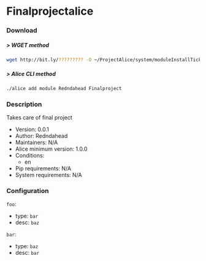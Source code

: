 # Finalprojectalice

### Download

##### > WGET method
```bash
wget http://bit.ly/????????? -O ~/ProjectAlice/system/moduleInstallTickets/Finalproject.install
```

##### > Alice CLI method
```bash
./alice add module Redndahead Finalproject
```

### Description
Takes care of final project

- Version: 0.0.1
- Author: Redndahead
- Maintainers: N/A
- Alice minimum version: 1.0.0
- Conditions:
  - en
- Pip requirements: N/A
- System requirements: N/A

### Configuration


`foo`:
 - type: `bar`
 - desc: `baz`

`bar`:
 - type: `baz`
 - desc: `bar`

